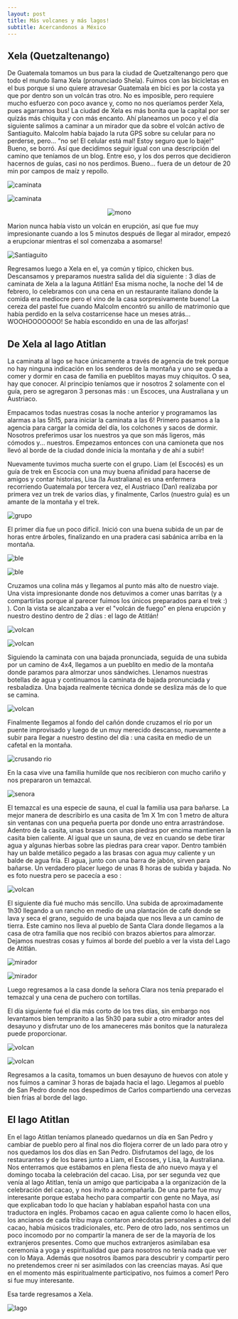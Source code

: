 ```yaml
---
layout: post
title: Más volcanes y más lagos!
subtitle: Acercandonos a México
---
```


## Xela (Quetzaltenango)

De Guatemala tomamos un bus para la ciudad de Quetzaltenango pero que todo el mundo llama Xela (pronunciado Shela). Fuimos con las bicicletas en el bus porque si uno quiere atravesar Guatemala en bici es por la costa ya que por dentro son un volcán tras otro. No es imposible, pero requiere mucho esfuerzo con poco avance y, como no nos queríamos perder Xela, pues agarramos bus!
La ciudad de Xela es más bonita que la capital por ser quizás más chiquita y con más encanto. Ahí planeamos un poco y el día siguiente salimos a caminar a un mirador que da sobre el volcán activo de Santiaguito. Malcolm había bajado la ruta GPS sobre su celular para no perderse, pero... "no se! El celular está mal! Estoy seguro que lo baje!" Bueno, se borró. Así que decidimos seguir igual con una descripción del camino que teníamos de un blog. Entre eso, y los dos perros que decidieron hacernos de guías, casi no nos perdimos. Bueno... fuera de un detour de 20 min por campos de maíz y repollo. 

![caminata](https://lh3.googleusercontent.com/FAnA4TbbDgtL1uca-YmujNqzNVj394Hkl8Mljz3JyrH3t5CCer3dts8hYTXn0nUFcgNGoxc2oShnRJOosu4PxTHPX_gUsiLERtADNOlILSZgr-hs1FcaW_jj4Upn5_eq4-MLOucTZtqt4nxfgiIb6fK-qL5xksua2p5ai9x6i7iHP6ZQHcCpxo3tvME_HAU-NoUptqUMekyfNe3gH42TTcmrPL4o-WXAmXSh1CHz3Aru3v6m-pqOF4D7AWjHhccviFA11TacoSwaq4T6YaredldDmEj14Nz3C4A1zQ7g7LExoPm2iet_1G4OTtLT2X0wwhGwNhOjXUx1fMRYi3ArPNwOIIMvCTQ5pPQpZw1AOhn9SrBREMCPHZW8G8cts5ijKpxF1jWY7_oWryW93-Y2Fr61Dr6AQ4Y1ZxGUuhYdnwrtoJyVHlQUMsTnnGIA4XY5CzzTtahBbcVPRAU5ymEFOZy6gTXW1aX3Q_r03X6oaqVpx2aW_GvNNAfF1QfvwUmIxcwDlEdSGUGgh212_3jaKoLrgPnUe-4HFmjOPSBCKpdaeAsIp-7vtW4sOXZZAuDkxW_VXFNv4GuxeZa8r7jRhP4h4c_x5MRPYRodfc3WPRkEbvgeTAeXe5iwgT6-B8W2X7cgRJuAjWaTIuKb1uTVONaN1W8urJfc_A=w1215-h684-no)

![caminata](https://lh3.googleusercontent.com/vHMCTEWy33I2mgsXKhhmf4EhJ2aUAkrbEbYB30a7lDNP1ZaGLQWyZNn3KpgSMkR2G59mmqj0VyWwmtQgIm2VzK3_IN7h4iME2Lj8IIAVfopxG0d4WH_8dwHoOBvdJbeUYc24I8UYY8jmXFTFhmPpmGw0xTnVgvvYJGl1zQMmRxq9O3ZpK_d_Jssqg4MGvs9jjJNDo1TLuuflKu3JNl4HuC1tFLcQEZuAtv-_aqnRch1MR67kh-M71yntQg5XjDUFtlYo-Heux6O7DF8e9fPdD8VjyV255eHEzP_9YhqR3WeuFrYaHb2da_95HllEw8Tp-casBQJE4v3ew9bUYE402eMLSIASMYZGqby5uJI7mYQYstUg9v8qYdhkGm2ozS1yx3V06lUIab7Du6RmH82HbZ8HTo8C02Gn6SR0araTDBWe8LkQqoDa35-3_PYUNCvBspmLMNAlyR6N9CEuhg9PpJOxkL7db4IDS4GVKP_B71Tg9rFtZAqX_svcDtZvyS59Q5-0aMDIycRLTzYjZKJ373S-5lMKOfOe7am_brjroaLqQujjcI6wi55ZGQwtE3GG3DWnFm63ZwSPZGGMV3xPIv81s5OnfcBcuTiM0k5D3gG4bgYH_BreQG-LQzZf2_zKr2dpbwHZAGw-EQm6xY9Er81LfjNcZQ_oTA=w1215-h684-no)

<p style="
    text-align: -webkit-center;
"><img src="https://lh3.googleusercontent.com/PZ3rMykhT9DJkHMLb-lhQE_WotiUvd_JHCIsO4MXuwwNzcJ16tJDUWH6aqMBMliYSbN-Wzi_y8K9WJoYkUod40OGjGLS4K7ApEeqPUunSpqDtZYbVjS-S-dp2zhEuh94TZg4nd-ySzd6CZvCodmAXDUUldNoP4W8uV6iE7owqU5WwwxCq9-C_fEUhWwGnt0SN4GswIEKkW8QsZsFmjUbF44743FFKtckwQ_dAZ2k8B8gu6fv-w3X82YJxJ_agFAzIj7UmXiGL-Gyp2Bd3OWjbgB12z9TZdli8sEHvlmMJoj1xE-uVfhTPSyn3C2sf-zQ3GpIzO-xv_HbTD-6resFgXan4Y3uczkSTC81YtY7Zmj3Oe6PHsEL7Z7J_DRHrNDF0G3LCKU_BFtLjlJYY8-K0Lmepel8FQDksUiHUG72osgn-HOp_voEc00X2OaFceHfr85wleypBU6ZViNYy1B60JsWBHcxl2usEo3TMfgUXoU2l4kCdQsiLCHYW6NMO0hH-cN5OPa2cPXSSsRVx2Rqv9cMlnLjosrYzKTKg_m5BVFauIO8HWYg--1iMQJ_sokIAqF5Y3qyvUdxGMhADdBK54rvrN4MLBp7tednQPARNTrRwwXDKPcX_tQmNgrYwnsZOZe6gALdwRm8IsSz4evrDVN_nPbC2tB7aA=w386-h686-no" alt="mono" style="

    width: 50%;
"></p>

Marion nunca había visto un volcán en erupción, así que fue muy impresionante cuando a los 5 minutos después de llegar al mirador, empezó a erupcionar mientras el sol comenzaba a asomarse!

![Santiaguito](https://lh3.googleusercontent.com/pJBeOADh7JHKuV71JP0HC58AC626z5fSDyWExzIDBh45qnxOnoU7Bc7-hiBObhgwLHYwtJXyQIjIvsMCVdFeydtYRDJBX9u23daNFMwrV0MbDS2eRyiXwx1-GdXWd_G2a4qMog1bWkkplaKbFjwD98Z82_cNvIQ7YlW_akWrqATf0V4s-AaY1ep9FxAzSOooqgANjgRyC3Akt0oI22WUhXYO_PxALT5OzKMPWrIbXRQjEFSMaad0Q69LyN_tAI2DXwzwQrEyDqGdACiXISF4vjPD3e0HSwSGdbcobVG5XfeQ4QQwcErk9bgBxHkaYUP5QqEWHuqheFHPsDuS1aG-lKa_sEwahhBQ_kvXbstlUYgVPHDBz1Tr-0ex_rttAAm4p_m06z5WnZugfvq9sFE9nW9hdLnHmWEwP7dfPiNgZgzSq_AztHhsIHKZv8LJxaZS7S8bhN4j9QdDqXCdhdlKuFaP8utRMOrpkdU4k4teCPvn2S11W-aZqnREwLtSidZuoQC-6Yo4iWHTKliv5tDxkVBrxuzp3CjZJU6gRVyv8JUP_Ak6Y2noPKBCedPxSHfHJ11C-KZ7WKZ6upzz1SvfsMCEcLVWcppy-GhqywEqfnsIfm82Gz8o3doXV-IerG50SoRA6hIiP1AHOzyImP3iNoRd_8QkS96M5A=w1215-h684-no)

Regresamos luego a Xela en el, ya común y típico, chicken bus. Descansamos y preparamos nuestra salida del día siguiente : 3 días de caminata de Xela a la laguna Atitlán! Esa misma noche, la noche del 14 de febrero, lo celebramos con una cena en un restaurante italiano donde la comida era mediocre pero el vino de la casa sorpresivamente bueno! La cereza del pastel fue cuando Malcolm encontró su anillo de matrimonio que había perdido en la selva costarricense hace un meses atrás... WOOHOOOOOOO! Se había escondido en una de las alforjas!


## De Xela al lago Atitlan

La caminata al lago se hace únicamente a través de agencia de trek porque no hay ninguna indicación en los senderos de la montaña y uno se queda a comer y dormir en casa de familia en pueblitos mayas muy chiquitos. O sea, hay que conocer. Al principio teníamos que ir nosotros 2 solamente con el guía, pero se agregaron 3 personas más : un Escoces, una Australiana y un Austriaco.

Empacamos todas nuestras cosas la noche anterior y programamos las alarmas a las 5h15, para iniciar la caminata a las 6! Primero pasamos a la agencia para cargar la comida del día, los colchones y sacos de dormir. Nosotros preferimos usar los nuestros ya que son más ligeros, más cómodos y... nuestros. Empezamos entonces con una camioneta que nos llevó al borde de la ciudad donde inicia la montaña y de ahí a subir!

Nuevamente tuvimos mucha suerte con el grupo. Liam (el Escocés) es un guía de trek en Escocia con una muy buena afinidad para hacerse de amigos y contar historias, Lisa (la Australiana) es una enfermera recorriendo Guatemala por tercera vez, el Austriaco (Dan) realizaba por primera vez un trek de varios días, y finalmente, Carlos (nuestro guía) es un amante de la montaña y el trek.

![grupo](https://lh3.googleusercontent.com/4mid9kJktCltOWq3Ro4KdjoASahwpA8afC-GBWrQRkskCuqUre2Q2cFIbeLjupqhjo7bwqyk32B-8_4wGZPQahQIqdhkP2LuSiL8QobMXxH26CfO0D6VKclIxOr8lwkHDhkX0kloeBA5foZ8kW_WzdTfsl-eJUk3Eny1y8xrMNzUZtmUHz7RgXhHuQqCGYYhYhWp9hlMJNbM5-KGm92NhswT_631ul7GRGk_iBypc6DGTvEh2JWwKBIO2XZSMWunk9ldRLAOVqO_LwMwQTQnECf8h-u8RZTrTayNAOtEy4-0GU6wYvgPwtM1LjVlG3hma98br0eakqQ425DbOLDWREUcTQxd-mrkC3U6wGKxTLRKf7dT9x0dXf41p9dB1sE1OKxaoNwg5ZVXUfVEnTQFWvfI30zZFCCcBbTn5q2P6Nguav4HbJgdS31z_mJ0o_3xoP375KShyJ2KJ6k5tdJ2IAae0Y77Mc-XBgGn3-Dzob90Dfr2kPyAlhfKx58RpQ5gEqC7UNgJ6M15bJxpmnf2fR8N-RJ8MMLkSoOPv0jcOMEjP4KcnUUciIRTXwNy6R7iSQ8LAA-Sv56t3Ri3ban14XboqPLFBWQaE4gS9WsEc2AWAy5MWGyhUdTvke9yk7PxaRX1H31cZ6WBCaPjhe8C8RDUiP3HOY2ZnQ=w1215-h684-no)

El primer día fue un poco difícil. Inició con una buena subida de un par de horas entre árboles, finalizando en una pradera casi sabánica arriba en la montaña. 

![ble](https://lh3.googleusercontent.com/66v0YjrLAQNxuYtcs8VlkXNSYuN_gDLoQ9vfnkzjbhC7xwcILrtftZwzTzlyv_D4coBQX6qTJlqgJPfBnwcDfeEUuMxfK2Xx0IFsgf0HDJPV3Gx_21VACfsqL6eGpEDl6Z39K-fpx-cRyPuf3IN2ZzByNRPYn53DUkaeoLVQmTciGBuVsbr2Erv4oImSCgWF62zRCVOKYbP2GMVqLr1nfMT7rNYUwXTZKu-P0s6yu0JRUv8I06XHCzpCVuuobR-1jPItwgNj9mFkZXsYc-r8w0u1zEIxw1rysyk5E8AxtcQLK9tkQQ2H2v0QtHb5G-TX5_p3vqnqO9Hq4q0DV4pzqX_duh3iysQ_CxjnzMsb1SWbWGd8nx_MW3ij_p17JO6FKhxk6km8FR1dSSJxWMudx7KoXY0IPnZfnZ8jDV8yaioPok-M3nl2UJY2vlV2tE6ymOHEP43rtEpongVhZD8-FirXJ0rfn_JGbAFYBsnSrJRi9AwSpQslfKIRs8D2ol9oNY1-U9utkb1oZetymooTwd-cH5yUVaXpI7pKI5uEQDQGx9p3aGvK2fczfH8POinO6DPmzET9ccC4i8V0Sj9g056lRkdVRirbzCgex2crMi5fZkEKyQLafaozdW46OHvS-F9FRpIOg0HzYyRwZEGlUcxLOeXIB0DsiA=w1215-h684-no)

![ble](https://lh3.googleusercontent.com/hE9MOZEKLhBhE7gX0UjnCT7-hJBzusFOdan_tx8gsE2nUkoTVGDWkze1riSlAGNJ1w8IFfQhd_gg1kaBpBymhH-djyjeCf1tI8MTLQMjLYIVryZuFiVHTubSu_nqqrSEPagYyt7on0QQMU2oKtf3MLXlnRKb0ymc1q7U4kUFB3m8stblHDSIG9u18NEVOwdeHIPPjk5nmVspbuKa-VNpootBFP0HabDkae4-u04uFrgNUPW0h7DHZFv-GaNS_158F0via-LNZLnkz-Oit5PibmyOYydDLf4zRvXKr8IvrsHCqv4hO_yWIZQMSCNKxjHGYjnVF12O75-Md6Z-RmBjChgchH81jb4oClSLHyrST_6Yav7089J_4zbpKUpb-HQbsQKKqppTrjQlEuu-TSNbEshCsimEoIhNuyaVRrJo9XCHXvrXMgZ0Ogv6HHbQEGfup_A0Jc0wvUWQVm04NRCEZkBFdRbZJTj9hOErGggeoEEP7twQ3-Tt78j5QVoaCLXZGqXi7IDBBblfPzKRYpgjxtQ2hH6_IBENQeZvhdXFrElNwj2PqJm0LD12Azq8-WlSpQy8FWcIxxL4djF3BVjqlEKrZnVk6k71Ayhqyan6rQuG4NCTB1pQjxDd7Mrnd3UDF-VNugA2j3Fp4jyvHnsRqyO8OzGJGjxhgg=w1215-h684-no)

Cruzamos una colina más y llegamos al punto más alto de nuestro viaje. Una vista impresionante donde nos detuvimos a comer unas barritas (y a compartirlas porque al parecer fuimos los únicos preparados para el trek :) ). Con la vista se alcanzaba a ver el "volcán de fuego" en plena erupción y nuestro destino dentro de 2 días : el lago de Atitlán! 

![volcan](https://lh3.googleusercontent.com/Sg7SEzESq14AVCuCskGVXGEbfv_jBbfqrKylo0UbYQ_jhJ73k6iri-xp6N07POY8LqkD9QFk4-TLuWzRDBgooCzzRVx-p6RPpdGYrWfyzodQDIYAjgvwCrotN_CWJ-nvsCVy0hHpzmtdYvxpEg4CLVVZU5GS3ZTS3J4QxHwifbBm7rSqE9M7wsctpAJXoDJvmfW_N9Q_MqIelRrT1MnirKp7fUV1mtfRbZMoWW37sjKLHp_vpmJyTQP2NvHvW3Kqw0cD0VDAarI5Y-T7UpiaEtYoP-3TTR0nsFqju5zo6bzSebMOOLsT3E-dZIp2i9mdVE7BGKPjF7eHIXmfN8K3okzn0xrjYirhjkIraReBCT4gagikttEKDjCodjBwlKUZMwoRQDL8w4DPRmzI4o9QJcRhubvReGqvtF7WUmqZk-IURjPctX_svxXiRoYLgiVwgwsRdcbw8uTpDYXAtd45N61GO7zJL6ASh4W5WPnNas4kGnK-y_WEzI1j5VEl8AJlSCS2fnW3L98Ztiep0-Oacj1A0i2N5MtOJKjzJzB1l9akTrrVXKG-vNFPNH8XMRhSSSY_U5tSTe4ihEY7yPqwwWPV_cxysXBUM_H2roHgV2t-_L-vSYztsipHoYJmcdaa2XjH38ZUBFPsWmIzsvcDbtVXTDy815uX3g=w1215-h684-no)

![volcan](https://lh3.googleusercontent.com/fjeD1NH51aopW5-EM5hSijPHi5AIDRSQ-7hw5NoSIS5jUh8NBJ_9LJRibdeUqoLNmNBXe32C-hQDsTOqPmuyeukFkB0rM95RgvCj3NWvxmuPw5uTTiInIRDK6Vo_e4g3rnwwPUtG_GbI1MfarI6z_rm-2NItqH2BVVF-t3fSby4ksYa_7T5lVC4nmdHE6uJv8_euJqSewhPPefYkdwRVe05xwP4wEp_2qheYKu3nmiGBRKvcnYRdfe2PpQUmfYcVv2a-w3DbeaC_rdGw_Z9RoTsS0-IEPwlDcs_sgQ93nhiYP1YTIQMjwKyhjk_AW6Sq2FA12vyju2OpcxoZOgWbQtc-bnMxJkb-B5EhInng94LZM_WoXSKdv8yDDRFWONkvL-ebHSNAK7EUbtjZhBCvA5GnjiX4VBo3kTWwYEiSD12KsVM0EoNI6t5gcL0FEnw2CfnwsiaYg5Qc8t22b0TTXzkHy-9eeyG6I-5duvc5JrqRzxLJVx2ZCfr1laESU4mpB-2CSMMatUyxEgtCsNaAygmVBAuf43Dt6DzqYFrVeYLcA9YCnrQggJ82X2CF9bLzGq4m2j4kJZDR3hb7tDocsQL05uf4K0c-HjRSLyJB3QCr48QG4-Ixn-664sd8N0oqXxeojjnQXrcTKnsXJ0mqklMxVXpmsBe5bQ=w1215-h684-no)

Siguiendo la caminata con una bajada pronunciada, seguida de una subida por un camino de 4x4, llegamos a un pueblito en medio de la montaña donde paramos para almorzar unos sándwiches. Llenamos nuestras botellas de agua y continuamos la caminata de bajada pronunciada y resbaladiza. Una bajada realmente técnica donde se desliza más de lo que se camina. 

![volcan](https://lh3.googleusercontent.com/13K_0mscThBIdb4z0pD-k-tcwLZIdjtg6m7rt1njd534kXdPWebTle-fPD6GUAWSRgIb2QNh16DN68QgJZXof6u0wGednR_6xeub_wQvidXFwHghDOG_SqlrOSEi7d2JsYhthpn7gsOmP2enlck__5n2vADNPdfMs3qazH1gqrq_hIMxJQ7TUBKbi5BFgNexuv9lAbFp0RKvXU8XsEBNQllx6P4mKIrcjKdjsf5nq580rEbx0jyIJ4dYMo-57zi0OQNIGcN5yed6bas6R9Tjgtd0cwHH6yySiUu8Oh7QbQq1mLO6ybvu67jOmRDhSTZGTt4fLdJUlK9w8qFG-NWcRrI1r_I2wCTLEdkN47p4cRQ3C3-H4iQA7cC5AbTPAn9b5t2PjwcSYLT6MIRM2D-XdZZOFH3GVsedjoDPt_fxq3omCwLMzLVergeIwoIg8LK-9HWdYi9Ru8XWt6-Oh24yoADfg9idMMLMF4DFTdBa1fU-t44YfUtq2ao2Ji2-KQ4OQhivBr40kEg6pfgi86XeAj-yQjOhW3e4Out82lGzYyovKO2t9BOH0LojDSbP8lcW0ID6E5UCubqTWGduKWsemohxpn545rWCFTDqWT7aqzk5z3TXh_BcZarUelagYOkeDGtgxr58dAELRb9WulZ2Ns_VWrIq-HpE3w=w1215-h684-no)

Finalmente llegamos al fondo del cañón donde cruzamos el río por un puente improvisado y luego de un muy merecido descanso, nuevamente a subir para llegar a nuestro destino del día : una casita en medio de un cafetal en la montaña. 

![crusando rio](https://lh3.googleusercontent.com/Qgmmz_U39rhXuua2fICiQxFTolO-E9mq80KPV2qqf7VnFiduRNxFdN24eJCqafV50tqVKUgxnVaPygNSUd-KuGZF-lC53hnJmEdQcVbekZO7LvV5Ygh_vm4caMuiqWwsaTDzLG351wMUhmOhEtwcIIekeigcr-1f3oKZHZMu_4oDjMiNV2qxYrOIDZj0_O5F3UjIoegWXKWkqeUOKadYx3sFAd32_NNxASUE3JugaUa4bRA2NQ5kZm8mMcokMwOhZI7URsNLs7TtVITaQbGEFjjSnL8QHspbK9H8lalE6xw06orfR9kEkqKJo7bfhj-FfQOu4AaQs-pZfL2lhgQU-gxfCLNtVvvc4QRQA4doUW042IZKUKRic4eTDji0Tzc-gABpaF0ZNQm_6yxIeaoe9AXJTpl0GwefHgo_CRuV-63ClaawlkprdYOgDlmH-Mnjb50l6xRBYxUnsG6txkJb3_FXR4S3Xm5dO2abetYimxFlCWqEVPzbX9KLXg6PTLP8PCpaT9-1mDu8QPeY7gks4RxsnjduU6uFK6l33dKJq2bGgH4RYUwGORnboezCwTJhr0paU5yafNa8kYejZ_rbEiVg88wqnqQx8jplmlQAG2NoMnn-pMSmHSsaTVnDI1iYJltt1xi1h6o0Gb6FPI3WktL6kdTpbp3OLQ=w1215-h684-no)

En la casa vive una familia humilde que nos recibieron con mucho cariño y nos prepararon un temazcal. 

![senora](https://lh3.googleusercontent.com/d1yxeTt19NekBp6RKPTingy9BfErJgGIizfnIPU9lEFYjG-I6qe4VQWn8QrsbfN7QZKdDPduoyF4vkeSlh4S5WVo2gr9NgN8pcLbOuEnrt4eo3CmW5NwceiYms4ILDM4UBEfu2yGhxSL4X8KgozrpFlYehK7IyS-l3MwDp-CPsMf4FDcDo8U0AbrM1CrHbApUXdWiDpTOTZLkte1uQ5phZ0o8AA118HqlSRcJ6xNBjuEKSmlScCQs0ajAG7FMzj_abAJS-y_VXbugi2S7v49N_MXo6iuJhrGHish04ONEyEUKcL1OknvwUPiCjOS8ALCZwSDslD0Iyl6VgrqHtDvjWl6G5GbdDlEyN3Q0QpO4vgWPW2LoLAQf9Ugs8isOB46ejEz5C6NbXph3E15u4d-PRrqY2I_hwlmVrz9NyNfJZME19et-FJlXXVLD-aJT1dOZ8SmDwbkztgrwJDcDFUByVO-q0nvwNTncmL3CYpYm8oj-eXcE0FOGEPlQagVRF9OX6dusskrHwRSBTcB-6IyVbLfY-lHgl8dfo6dbOa0-oYifLgaiQ4ehVNOYbs7mxtw_Mrq0jRzZ-dx0GV3waxU-1sccoAfbkfyP5zRAkr2euLn13mHzqPI2KaENt4PTe2aqdMqBN9Rjo4qm5QOTSDcW8-lHOyF_Ncl1g=w1215-h684-no)

El temazcal es una especie de sauna, el cual la familia usa para bañarse. La mejor manera de describirlo es una casita de 1m X 1m con 1 metro de altura sin ventanas con una pequeña puerta por donde uno entra arrastrándose. Adentro de la casita, unas brasas con unas piedras por encima mantienen la casita bien caliente. Al igual que un sauna, de vez en cuando se debe tirar agua y algunas hierbas sobre las piedras para crear vapor. Dentro también hay un balde metálico pegado a las brasas con agua muy caliente y un balde de agua fría. El agua, junto con una barra de jabón, sirven para bañarse. Un verdadero placer luego de unas 8 horas de subida y bajada. No es foto nuestra pero se pacecía a eso :

![volcan](https://encrypted-tbn0.gstatic.com/images?q=tbn:ANd9GcSAruxB4pS_Hitm_q4PMHg3D6Y_BsvzTPODr7yA-rTb4aRoiFnXpA)

El siguiente día fué mucho más sencillo. Una subida de aproximadamente 1h30 llegando a un rancho en medio de una plantación de café donde se lava y seca el grano, seguido de una bajada que nos lleva a un camino de tierra. Este camino nos lleva al pueblo de Santa Clara donde llegamos a la casa de otra familia que nos recibió con brazos abiertos para almorzar. Dejamos nuestras cosas y fuimos al borde del pueblo a ver la vista del Lago de Atitlán.

![mirador](https://lh3.googleusercontent.com/-7bLjFi71rZPvA7sYGbg4H0zP4hU7AyzkBmogoUzhs9M-_dFD5ByGLvqtVQFDqAF0GeUD0ONgLGyN28xQkciIvWcjldNN-M5WR7AIxlLv5LRftvB67rMfto_XMtmYwmbplBproEoV2SG8eckWiV0WeMEwEY6aGfyxh-j9WVOJ9W3k_Z5USCjY0n1mEa4woEI15gGjecQOK3QRsD9OdzPaJ-4-ClyhK9lBJvx5LVNncgcxajvWYUgrBKYOcWoCcvmjVLUKRSWfWpfWfSX3tPGbFSuEQiBTPr0Jbw89vcWcaBk1batkW8ockIMEoQOGEwN-UsWOgb5KogqnojuH_aEZkkK1yiYNe8lTX6ptKO-b1h4fnAGRnGIECtdQGtqzyh2CTr3zU_yWXgoIDfwiai5M5qV3Hv6MprJzKovScbYkj3b7CaR0ObuGK3xpQQ9n8lzh5IZ-SCFMgvsrJIvQtYnqpCv1mKRnazccRISWL9YOhpv8DdJjEK-Y_-qc8oNXPVjyG1-hpvF1hkCTFYqesKZ4w0O-tahuTTYd9j0R1nT0GgiJGV6AJG396o3VxLGYnfrB83PP2hDj7SWUUfhejrRrN-YUiv7RZyGK2IfQGqcHiE1SJfr2W-CTO6M3aFXLx-u0J-RKeULdMS5b5nkbcWc_ZtybKxkrqf5fQ=w1215-h684-no)

![mirador](https://lh3.googleusercontent.com/yvv_nRr8WTf5-7bg5-bPSvUnapvZy8CwHcAVr4htj6ogk3dvkTIIOmhzgCTZjsU4XZxkZQjJFizVRKCoS4_XGL0lf3D_PViFUTYLYb335uHF-rSW1tWhBAPgzIcEStjSn3kn92QZ5E2_u0-8NxYJ_B5mgJEEhngDI0riUY5tfg3TdtkRqt7ju4Ru-5NmktT9XHmo-SxNMEwz2cRutt2IoozJndCBg86yf4vkdaMkr6YX9zMDbGV5cN4zwMQ_4YEllVZvWW6a7U9pWiNgxfVuw1geJq68PVm_jLLHISBYbr7DegvvJfIebGmnJRoKQpzRzS7zySAWqdH56jRNpWdvNtvgTIb1qWi8YYwWxcH3SCaNQdlNehJTVe0NbrKA7Gza9DbLytMPf8EqosOVs0CNGSTjpeeS5MY8ny6MrH_epvYTXrnZBZM7VLvhfTaUVZTwj2p4wCaAJ3fQicKoh1s2T5AlHcJnhO2H3K8ig6-fpa_LYTnvIwwQ7kYOa0xbp3811vXeLlLLoZMmCLO1X9vF2fjympwRJ51m2-4t8yZAc2Kip2X9wdpaacqh5442DKKWU9UI2wPaLZKPu3TDCtEFfnKgPjoKvWvGjrbFbmZPEq0-1Q30s0p8mTeaBqRfSvmpEf6TnUnQZbw-9e97GPfIYHlxTbbDjhRJ6g=w1215-h684-no)

Luego regresamos a la casa donde la señora Clara nos tenía preparado el temazcal y una cena de puchero con tortillas. 

El día siguiente fué el día más corto de los tres días, sin embargo nos levantamos bien tempranito a las 5h30 para subir a otro mirador antes del desayuno y disfrutar uno de los amaneceres más bonitos que la naturaleza puede proporcionar. 

![volcan](https://lh3.googleusercontent.com/RC4bUjXCHjzvlWN4VBhW-CfP3G_ysY6cyO9idyXrPSYRzaBrrpWJU5yoc36aCUdi_nGiaxUUpKIVAT7XqCkUOwH4kPe6BXgtqzaLLwwCyJY6mlvZxofT5aS0LYSOuXKLLO1pUaRmSB-v3IDnPX0LnJfgT9X9C_zK5BmZ33EOp17djqw9eOqjCVcbhAHArwjSL-1BddXLIVjJ24OlzhQG8AT_LyPVPdKChGdsCMo2pa96Cb05NFMz2e5vGzf2yKKipVD1ibT7gqH5SAesxQ0rK_iBTDtj91xlBv5TCI952fBYxgtQMVwVcISXxLtSm4zBSgZ8gZc8YTWid76QKfbPE88cJ5KNvVmIK5AjG2HZ0PA_JvMoZmh3L3qXcCIm8i4uOtRXEu5XEQN8kFjZN_z7iZxG9qqm4Q6vQQ-msK2TgEnjk4mFtRcdkwfTW6iGWgaJCttocxX6Dhz8RS2870NddzqLt_4WB7DlEHxeOFxWW3JtHkBJLTKj3PAXJmAqm6Y1j6zMoSU-_4IJZr-ogGygyZ2Vf_UE_zt9yIenC18WJtY3d3x-7bgH7lV0x8to2ySrOKLGE8yGKLLw9e2RnFBqysUcomCP03NSdbidXASt0QPAvnd234_s9Vc39KTig2UcARJbgseHp8vjLUXRnJ39AMkA6IBhm2ctfw=w1215-h684-no)

![volcan](https://lh3.googleusercontent.com/CkYwqrVjtUXJhvXM-S5OvOXuEdEbE3EGCJ0urwDF4_DDQgOu6DoggG3RlcYOBeWMqyPtjE4makX9abHTBmZuF0pG2z0td0L-V8rDbi5G54LRsFuU11xXjPK5jgByo3Mb4T1tz5uvmWh_Zye4oQjOFp8WIIXT9wZ0gYkxQhXqGNpAdkj_7toEXAOhWjTyHQ5qzQpJrua2oJ69YEP2S7U61-vwtbmpAvzEJoKU-sWhzkEWR27-EV_Z_hY30er1tg0wIK7W45U6iowsg-Jyy4dpCUSVDWiXLKJf0oruhTkkeu510NplNiU_kPxYcp2SgraacCfFwjqvb4TJQtqtAJciO-ORJzqYZ4I_i-wp6uSs_C8suTgPPdZesOiWl8rZOtbnljhIRnO_RQy8MyOOCuyt1Nvn5-ZFyMp1jSMmCUdYIUFFgcfOylu-I49ahWfQ1KjQ_O-trmO7ev6AUAwYXU7TK7MaqhWP-bR60vkHqp2iZ8TqtcmgSHa7bjBgOnreQ8SAXv4WM_2Okr9OLjHDaEJ0qJ8vz6g1M_N6bLmbNbabLIZEiiSjK-pUpBnXQF-j3Uu176LuVR-UOTfeCiGPKFv50f7FVzPLMycQxV6uq3zcCVOECdqfk9jIAGyGUPZTq1roEK7uIkdo0owFrg8EddPgsQMYPDEXwVGRyg=w1215-h684-no)

Regresamos a la casita, tomamos un buen desayuno de huevos con atole y nos fuimos a caminar 3 horas de bajada hacia el lago. Llegamos al pueblo de San Pedro donde nos despedimos de Carlos compartiendo una cervezas bien frías al borde del lago.


## El lago Atitlan

En el lago Atitlan teníamos planeado quedarnos un día en San Pedro y cambiar de pueblo pero al final nos dio flojera correr de un lado para otro  y nos quedamos los dos días en San Pedro. Disfrutamos del lago, de los restaurantes y de los bares junto a Liam, el Escoses, y Lisa, la Australiana. Nos enterramos que estábamos en plena fiesta de año nuevo maya y el domingo tocaba la celebración del cacao. Lisa, por ser segunda vez que venía al lago Atitlan, tenía un amigo que participaba a la organización de la celebración del cacao, y nos invito a acompañarla. De una parte fue muy interesante porque estaba hecho para compartir con gente no Maya, así que explicaban todo lo que hacían y hablaban español hasta con una traductora en inglés. Probamos cacao en agua caliente como lo hacen ellos, los ancianos de cada tribu maya contaron anécdotas personales a cerca del cacao, había músicos tradicionales, etc. Pero de otro lado, nos sentimos un poco incomodo por no compartir la manera de ser de la mayoría de los extranjeros presentes. Como que muchos extranjeros asimilaban esa ceremonia a yoga y espiritualidad que para nosotros no tenía nada que ver con lo Maya. Además que nosotros íbamos para descubrir y compartir pero no pretendemos creer ni ser asimilados con las creencias mayas. Así que en el momento más espiritualmente participativo, nos fuimos a comer! Pero si fue muy interesante. 

Esa tarde regresamos a Xela.

![lago](https://lh3.googleusercontent.com/2xkZqJgZRZ4jgShUBDTAAix2rGWHc6b-a-QQv8dITkWJe2a9bkaBKxwVgVXNRTR7bVWLVGwG4E_PDGOaBmy-ZtoHrFIAsqeYDFAdGQR9pXpYO_-zadcZehOyVGhXxa3c8_RpYHDiu1-0ipszT5Y8UIDsH001KVB-CeWbNsoM9MuEzNGC7Pnne2thvmjum-ZlTryqc1bvkPF2ArZTJrstRbMlrHmJgNnvjb6DSPyEJ6oTPwc5_s9TT3OHmp9tnxagWau8NvrJpSBVD1Lbc4Hso5P6cguz7dC_7vBS8tSBWpA3RoTo2bnVr0sxLYtWZxpzerxtcrcv8iuEoHbzsmgHXjzA8JzfjO1bXJ1dsKKHYAePjur-DlHKhXfJPr8sr8jW2eeJ1j5m_gkSOhTRTBGmVrGMI2a4bZHJ7UQfqfpsD5nrU80-Aq1yOvfiN0WHLr-AreURLJmIfl8FplRGlJd64JM_pXKf5byyFp0qm3H_b-jU5T_ZH1tb-CYyJuNOY__z6cybcj5d7qstexz3QaIId0r2XoRDEICY6TnuuQrYCdryZUCAbv8R9nT-Jy313fA-XF3gve3OnFj9EoXStHONEApTyWlEkDNwIjxGg1lf0jU1Q-cQfSIKCOb2VwM2EaRTBnobYxV2t4esh8o1CCbHK82k0w5jIm0pwQ=w1167-h237-no)

